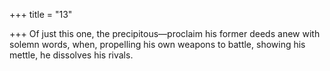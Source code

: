 +++
title = "13"

+++
Of just this one, the precipitous—proclaim his former deeds anew with  solemn words,
when, propelling his own weapons to battle, showing his mettle, he  dissolves his rivals. 